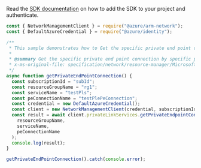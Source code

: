Read the [SDK documentation](https://github.com/Azure/azure-sdk-for-js/blob/%40azure%2Farm-network_27.0.0/sdk/network/arm-network/README.md) on how to add the SDK to your project and authenticate.

```javascript
const { NetworkManagementClient } = require("@azure/arm-network");
const { DefaultAzureCredential } = require("@azure/identity");

/**
 * This sample demonstrates how to Get the specific private end point connection by specific private link service in the resource group.
 *
 * @summary Get the specific private end point connection by specific private link service in the resource group.
 * x-ms-original-file: specification/network/resource-manager/Microsoft.Network/stable/2021-05-01/examples/PrivateLinkServiceGetPrivateEndpointConnection.json
 */
async function getPrivateEndPointConnection() {
  const subscriptionId = "subId";
  const resourceGroupName = "rg1";
  const serviceName = "testPls";
  const peConnectionName = "testPlePeConnection";
  const credential = new DefaultAzureCredential();
  const client = new NetworkManagementClient(credential, subscriptionId);
  const result = await client.privateLinkServices.getPrivateEndpointConnection(
    resourceGroupName,
    serviceName,
    peConnectionName
  );
  console.log(result);
}

getPrivateEndPointConnection().catch(console.error);
```
